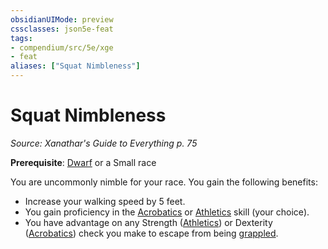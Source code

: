 ```yaml
---
obsidianUIMode: preview
cssclasses: json5e-feat
tags:
- compendium/src/5e/xge
- feat
aliases: ["Squat Nimbleness"]
---
```

# Squat Nimbleness
*Source: Xanathar's Guide to Everything p. 75*  

**Prerequisite**: [Dwarf](5E2014官方资源/races/dwarf.md) or a Small race

You are uncommonly nimble for your race. You gain the following benefits:

- Increase your walking speed by 5 feet.  
- You gain proficiency in the [Acrobatics](5E2014官方资源/规则/skills.md#Acrobatics) or [Athletics](5E2014官方资源/规则/skills.md#Athletics) skill (your choice).  
- You have advantage on any Strength ([Athletics](5E2014官方资源/规则/skills.md#Athletics)) or Dexterity ([Acrobatics](5E2014官方资源/规则/skills.md#Acrobatics)) check you make to escape from being [grappled](5E2014官方资源/规则/conditions.md#grappled).